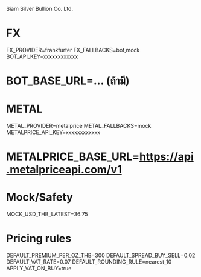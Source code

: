 Siam Silver Bullion Co. Ltd.

# FX

FX_PROVIDER=frankfurter
FX_FALLBACKS=bot,mock
BOT_API_KEY=xxxxxxxxxxxx

# BOT_BASE_URL=... (ถ้ามี)

# METAL

METAL_PROVIDER=metalprice
METAL_FALLBACKS=mock
METALPRICE_API_KEY=xxxxxxxxxxxx

# METALPRICE_BASE_URL=https://api.metalpriceapi.com/v1

# Mock/Safety

MOCK_USD_THB_LATEST=36.75

# Pricing rules

DEFAULT_PREMIUM_PER_OZ_THB=300
DEFAULT_SPREAD_BUY_SELL=0.02
DEFAULT_VAT_RATE=0.07
DEFAULT_ROUNDING_RULE=nearest_10
APPLY_VAT_ON_BUY=true
